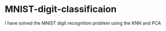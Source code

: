 # MNIST-digit-classificaion
I have solved the MNIST digit recognition problem using the KNN and PCA
